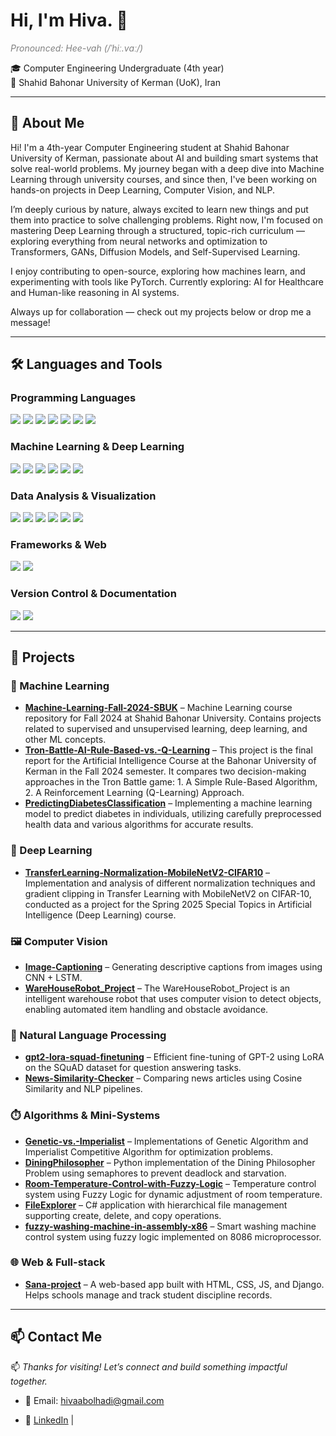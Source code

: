 <h1 align="left">Hi, I'm Hiva. 👋</h1>
<p align="left" style="font-size:14px; color:gray;">
   <i>Pronounced: Hee-vah (/ˈhiː.vɑː/)</i>
</p>

🎓 Computer Engineering Undergraduate (4th year)  
📍 Shahid Bahonar University of Kerman (UoK), Iran  

---

## 🧠 About Me

Hi! I'm a 4th-year Computer Engineering student at Shahid Bahonar University of Kerman, passionate about AI and building smart systems that solve real-world problems.
My journey began with a deep dive into Machine Learning through university courses, and since then, I've been working on hands-on projects in Deep Learning, Computer Vision, and NLP.

I’m deeply curious by nature, always excited to learn new things and put them into practice to solve challenging problems.
Right now, I'm focused on mastering Deep Learning through a structured, topic-rich curriculum — exploring everything from neural networks and optimization to Transformers, GANs, Diffusion Models, and Self-Supervised Learning.

I enjoy contributing to open-source, exploring how machines learn, and experimenting with tools like PyTorch.
Currently exploring: AI for Healthcare and Human-like reasoning in AI systems.

Always up for collaboration — check out my projects below or drop me a message!

---

## 🛠️ Languages and Tools

### **Programming Languages**
<p>
  <img src="https://img.shields.io/badge/Python-3776AB?style=for-the-badge&logo=python&logoColor=white"/>
  <img src="https://img.shields.io/badge/C%23-239120?style=for-the-badge&logo=c-sharp&logoColor=white"/>
  <img src="https://img.shields.io/badge/JavaScript-F7DF1E?style=for-the-badge&logo=javascript&logoColor=black"/>
  <img src="https://img.shields.io/badge/HTML5-E34F26?style=for-the-badge&logo=html5&logoColor=white"/>
  <img src="https://img.shields.io/badge/CSS3-1572B6?style=for-the-badge&logo=css3&logoColor=white"/>
  <img src="https://img.shields.io/badge/SQL-4479A1?style=for-the-badge&logo=postgresql&logoColor=white"/>
  <img src="https://img.shields.io/badge/SQLite-003B57?style=for-the-badge&logo=sqlite&logoColor=white"/>
</p>

### **Machine Learning & Deep Learning**
<p>
  <img src="https://img.shields.io/badge/PyTorch-EE4C2C?style=for-the-badge&logo=pytorch&logoColor=white"/>
  <img src="https://img.shields.io/badge/TensorFlow-FF6F00?style=for-the-badge&logo=tensorflow&logoColor=white"/>
  <img src="https://img.shields.io/badge/Keras-D00000?style=for-the-badge&logo=keras&logoColor=white"/>
  <img src="https://img.shields.io/badge/scikit--learn-F7931E?style=for-the-badge&logo=scikit-learn&logoColor=white"/>
  <img src="https://img.shields.io/badge/Hugging%20Face-FFD21E?style=for-the-badge&logo=huggingface&logoColor=black"/>
  <img src="https://img.shields.io/badge/Weights%20%26%20Biases-FFBE00?style=for-the-badge&logo=weightsandbiases&logoColor=white"/>
</p>

### **Data Analysis & Visualization**
<p>
  <img src="https://img.shields.io/badge/NumPy-013243?style=for-the-badge&logo=numpy&logoColor=white"/>
  <img src="https://img.shields.io/badge/Pandas-150458?style=for-the-badge&logo=pandas&logoColor=white"/>
  <img src="https://img.shields.io/badge/Matplotlib-000000?style=for-the-badge&logo=plotly&logoColor=white"/>
  <img src="https://img.shields.io/badge/Seaborn-4C9AB9?style=for-the-badge&logo=python&logoColor=white"/>
  <img src="https://img.shields.io/badge/OpenCV-5C3EE8?style=for-the-badge&logo=opencv&logoColor=white"/>
  <img src="https://img.shields.io/badge/NLTK-154D8B?style=for-the-badge&logo=python&logoColor=white"/>
</p>

### **Frameworks & Web**
<p>
  <img src="https://img.shields.io/badge/Django-092E20?style=for-the-badge&logo=django&logoColor=white"/>
  <img src="https://img.shields.io/badge/React-61DAFB?style=for-the-badge&logo=react&logoColor=black"/>
</p>

### **Version Control & Documentation**
<p>
  <img src="https://img.shields.io/badge/Git-F05032?style=for-the-badge&logo=git&logoColor=white"/>
  <img src="https://img.shields.io/badge/LaTeX-008080?style=for-the-badge&logo=latex&logoColor=white"/>
</p>

---

## 📂 Projects

### 🤖 Machine Learning
- [**Machine-Learning-Fall-2024-SBUK**](https://github.com/HivaAbolhadizade/Machine-Learning-Fall-2024-SBUK) – Machine Learning course repository for Fall 2024 at Shahid Bahonar University. Contains projects related to supervised and unsupervised learning, deep learning, and other ML concepts.
- [**Tron-Battle-AI-Rule-Based-vs.-Q-Learning**](https://github.com/HivaAbolhadizade/Tron-Battle-AI-Rule-Based-vs.-Q-Learning) – This project is the final report for the Artificial Intelligence Course at the Bahonar University of Kerman in the Fall 2024 semester. It compares two decision-making approaches in the Tron Battle game: 1. A Simple Rule-Based Algorithm, 2. A Reinforcement Learning (Q-Learning) Approach.
- [**PredictingDiabetesClassification**](https://github.com/HivaAbolhadizade/PredictingDiabetesClassfication) – Implementing a machine learning model to predict diabetes in individuals, utilizing carefully preprocessed health data and various algorithms for accurate results.
  
### 🧠 Deep Learning
- [**TransferLearning-Normalization-MobileNetV2-CIFAR10**](https://github.com/HivaAbolhadizade/TransferLearning-Normalization-MobileNetV2-CIFAR10) – Implementation and analysis of different normalization techniques and gradient clipping in Transfer Learning with MobileNetV2 on CIFAR-10, conducted as a project for the Spring 2025 Special Topics in Artificial Intelligence (Deep Learning) course.

### 🖼️ Computer Vision
- [**Image-Captioning**](https://github.com/HivaAbolhadizade/Image-Captioning) – Generating descriptive captions from images using CNN + LSTM.
- [**WareHouseRobot_Project**](https://github.com/HivaAbolhadizade/WareHouseRobot_Project) – The WareHouseRobot_Project is an intelligent warehouse robot that uses computer vision to detect objects, enabling automated item handling and obstacle avoidance.

### 🧾 Natural Language Processing
- [**gpt2-lora-squad-finetuning**](https://github.com/HivaAbolhadizade/gpt2-lora-squad-finetuning) – Efficient fine-tuning of GPT-2 using LoRA on the SQuAD dataset for question answering tasks.
- [**News-Similarity-Checker**](https://github.com/HivaAbolhadizade/NewsSimilarityChecker) – Comparing news articles using Cosine Similarity and NLP pipelines.

### ⏱️ Algorithms & Mini-Systems
- [**Genetic-vs.-Imperialist**](https://github.com/HivaAbolhadizade/Genetic-vs.-Imperialist) – Implementations of Genetic Algorithm and Imperialist Competitive Algorithm for optimization problems.
- [**DiningPhilosopher**](https://github.com/HivaAbolhadizade/DiningPhilosopher) – Python implementation of the Dining Philosopher Problem using semaphores to prevent deadlock and starvation.
- [**Room-Temperature-Control-with-Fuzzy-Logic**](https://github.com/HivaAbolhadizade/Room-Temperature-Control-with-Fuzzy-Logic) – Temperature control system using Fuzzy Logic for dynamic adjustment of room temperature.
- [**FileExplorer**](https://github.com/HivaAbolhadizade/FileExplorer) – C# application with hierarchical file management supporting create, delete, and copy operations.
- [**fuzzy-washing-machine-in-assembly-x86**](https://github.com/HivaAbolhadizade/fuzzy-washing-machine-in-assembly-x86) – Smart washing machine control system using fuzzy logic implemented on 8086 microprocessor.
  
### 🌐 Web & Full-stack
- [**Sana-project**](https://github.com/HivaAbolhadizade/Sana-project) – A web-based app built with HTML, CSS, JS, and Django. Helps schools manage and track student discipline records.



---

## 📫 Contact Me
📫 *Thanks for visiting! Let’s connect and build something impactful together.*

- 📧 Email: hivaabolhadi@gmail.com  

- 🔗 [LinkedIn](https://www.linkedin.com/in/hivaabolhadizade) |
